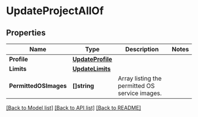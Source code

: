 # UpdateProjectAllOf

## Properties

Name | Type | Description | Notes
------------ | ------------- | ------------- | -------------
**Profile** | [**UpdateProfile**](UpdateProfile.md) |  | 
**Limits** | [**UpdateLimits**](UpdateLimits.md) |  | 
**PermittedOSImages** | **[]string** | Array listing the permitted OS service images. | 

[[Back to Model list]](../README.md#documentation-for-models) [[Back to API list]](../README.md#documentation-for-api-endpoints) [[Back to README]](../README.md)


